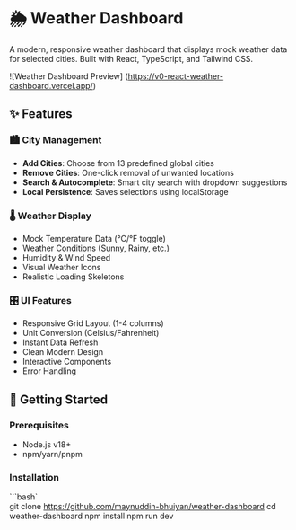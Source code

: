 # 🌦️ Weather Dashboard

A modern, responsive weather dashboard that displays mock weather data for selected cities. Built with React, TypeScript, and Tailwind CSS.

![Weather Dashboard Preview] (https://v0-react-weather-dashboard.vercel.app/) 

## ✨ Features

### 🏙️ City Management
- **Add Cities**: Choose from 13 predefined global cities
- **Remove Cities**: One-click removal of unwanted locations
- **Search & Autocomplete**: Smart city search with dropdown suggestions
- **Local Persistence**: Saves selections using localStorage

### 🌡️ Weather Display
- Mock Temperature Data (°C/°F toggle)
- Weather Conditions (Sunny, Rainy, etc.)
- Humidity & Wind Speed
- Visual Weather Icons
- Realistic Loading Skeletons

### 🎛️ UI Features
- Responsive Grid Layout (1-4 columns)
- Unit Conversion (Celsius/Fahrenheit)
- Instant Data Refresh
- Clean Modern Design
- Interactive Components
- Error Handling

## 🚀 Getting Started

### Prerequisites
- Node.js v18+
- npm/yarn/pnpm

### Installation
```bash`  
git clone https://github.com/maynuddin-bhuiyan/weather-dashboard
cd weather-dashboard
npm install
npm run dev
